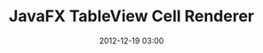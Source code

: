 ---
layout: redirect
title: "JavaFX TableView Cell Renderer"
date: 2012-12-19 03:00
updated: 2012-12-27
redirect: http://code.makery.ch/blog/javafx-2-tableview-cell-renderer
---